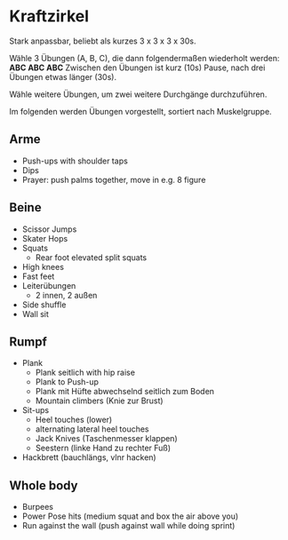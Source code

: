 # Kraftzirkel

Stark anpassbar, beliebt als kurzes 3 x 3 x 3 x 30s.

Wähle 3 Übungen (A, B, C), die dann folgendermaßen wiederholt werden:
**ABC ABC ABC**
Zwischen den Übungen ist kurz (10s) Pause, nach drei Übungen etwas länger (30s).

Wähle weitere Übungen, um zwei weitere Durchgänge durchzuführen.

Im folgenden werden Übungen vorgestellt, sortiert nach Muskelgruppe.

## Arme

- Push-ups with shoulder taps
- Dips
- Prayer: push palms together, move in e.g. 8 figure

## Beine

- Scissor Jumps
- Skater Hops
- Squats
  - Rear foot elevated split squats
- High knees
- Fast feet
- Leiterübungen
  - 2 innen, 2 außen
- Side shuffle
- Wall sit

## Rumpf

- Plank
  - Plank seitlich with hip raise
  - Plank to Push-up
  - Plank mit Hüfte abwechselnd seitlich zum Boden
  - Mountain climbers (Knie zur Brust)
- Sit-ups
  - Heel touches (lower)
  - alternating lateral heel touches
  - Jack Knives (Taschenmesser klappen)
  - Seestern (linke Hand zu rechter Fuß)
- Hackbrett (bauchlängs, vlnr hacken)

## Whole body

- Burpees
- Power Pose hits (medium squat and box the air above you)
- Run against the wall (push against wall while doing sprint)
